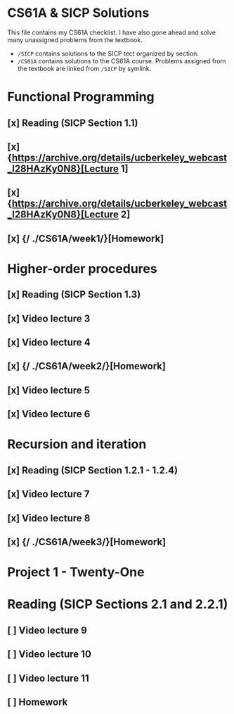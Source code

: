 # CS61A & SICP Solutions

This file contains my CS61A checklist. I have also gone ahead and solve many unassigned problems from the textbook.

- `/SICP` contains solutions to the SICP tect organized by section.
- `/CS61A` contains solutions to the CS61A course. Problems assigned from the textbook are linked from `/SICP` by symlink.

# Functional Programming

## [x] Reading (SICP Section 1.1)

## [x] {https://archive.org/details/ucberkeley_webcast_l28HAzKy0N8}[Lecture 1]

## [x] {https://archive.org/details/ucberkeley_webcast_l28HAzKy0N8}[Lecture 2]

## [x] {/ ./CS61A/week1/}[Homework]

# Higher-order procedures

## [x] Reading (SICP Section 1.3)

## [x] Video lecture 3

## [x] Video lecture 4

## [x] {/ ./CS61A/week2/}[Homework]

## [x] Video lecture 5

## [x] Video lecture 6

# Recursion and iteration

## [x] Reading (SICP Section 1.2.1 - 1.2.4)

## [x] Video lecture 7

## [x] Video lecture 8

## [x] {/ ./CS61A/week3/}[Homework]

# Project 1 - Twenty-One

# Reading (SICP Sections 2.1 and 2.2.1)

## [ ] Video lecture 9

## [ ] Video lecture 10

## [ ] Video lecture 11

## [ ] Homework
